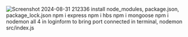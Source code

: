![Screenshot 2024-08-31 212336](https://github.com/user-attachments/assets/b08c1d36-04c2-4bb4-8a92-7b6af1609bfd)
install node_modules, package.json, package_lock.json
npm i express
npm i hbs
npm i mongoose
npm i nodemon
all 4 in loginform
to bring port connected in terminal, nodemon src/index.js
